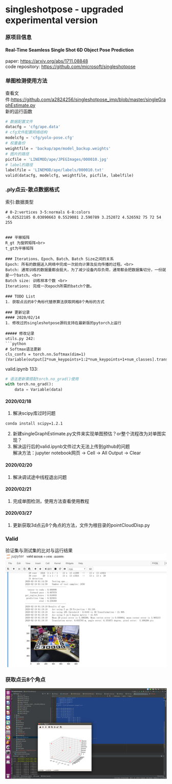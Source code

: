 # singleshotpose - upgraded experimental version
### 原项目信息
#### Real-Time Seamless Single Shot 6D Object Pose Prediction
paper: https://arxiv.org/abs/1711.08848 <br>
code repository: https://github.com/microsoft/singleshotpose

### 单图检测使用方法
查看文件:https://github.com/a2824256/singleshotpose_imp/blob/master/singleGraphEstimate.py <br>
新的运行函数
```python
# 数据配置文件
datacfg = 'cfg/ape.data'
# cfg文件配置网络结构
modelcfg = 'cfg/yolo-pose.cfg'
# 权重备份
weightfile = 'backup/ape/model_backup.weights'
# 图片的路径
picfile = 'LINEMOD/ape/JPEGImages/000010.jpg'
# label的路径
labelfile = 'LINEMOD/ape/labels/000010.txt'
valid(datacfg, modelcfg, weightfile, picfile, labelfile)
```

### .ply点云-散点数据格式
索引:数据类型
```
# 0-2:vertices 3-5:normals 6-8:colors
-0.02522185 0.03090663 0.5529081 2.590789 3.252072 4.526592 75 72 54 255 
```
```

### 平移矩阵
R_gt 为旋转矩阵<br>
t_gt为平移矩阵

### Iterations、Epoch、Batch、Batch Size之间的关系
Epoch: 所有的数据送入网络中完成一次前向计算及反向传播的过程。<br>
Batch: 通常训练的数据量都会挺大，为了减少设备内存负荷，通常都会把数据集切分，一份就是一个batch。<br>
Batch size: 训练样本个数 <br>
Iterations: 完成一次epoch所需的batch个数。

### TODO List
1. 获取点云的8个角标代替原算法获取网格8个角标的方式

### 更新记录
#### 2020/02/14
1. 修改过的singleshotpose源码支持在最新版的pytorch上运行

##### 修改记录
utils.py 242: 
```python
# Softmax语法更新
cls_confs = torch.nn.Softmax(dim=1)(Variable(output[2*num_keypoints+1:2*num_keypoints+1+num_classes].transpose(0,1))).data
```
valid.ipynb 133:
```python
# 语法更新需搭配torch.no_grad()使用
with torch.no_grad():
    data = Variable(data)
```
 
#### 2020/02/18
1. 解决scipy库过时问题
```shell script
conda install scipy=1.2.1
```

2. 新建singleGraphEstimate.py文件来实现单图预估？or整个流程改为对单图实现？
3. 解决运行后的valid.ipynb文件过大无法上传到github的问题<br>
解决方法：jupyter notebook网页 -> Cell -> All Output -> Clear

#### 2020/02/20
1. 解决调试途中线程退出问题

#### 2020/02/21
1. 完成单图检测，使用方法查看使用教程

#### 2020/03/27
1. 更新获取3d点云8个角点的方法，文件为根目录的pointCloudDisp.py

### Valid
验证集与测试集的比对与运行结果<br>
![valid.ipynb](./material/img/result.png)

### 获取点云8个角点
![pointcloud](./material/img/pointcloud.png)
